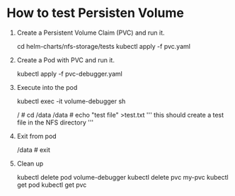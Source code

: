 # How to test Persisten Volume

1. Create a Persistent Volume Claim (PVC) and run it.

    cd helm-charts/nfs-storage/tests
    kubectl apply -f pvc.yaml

2. Create a Pod with PVC and run it.

    kubectl apply -f pvc-debugger.yaml

3. Execute into the pod

    kubectl exec -it volume-debugger sh

    / # cd /data
    /data # echo "test file" >test.txt 
    ''' this should create a test file in the NFS directory '''

4. Exit from pod

    /data # exit

5. Clean up

    kubectl delete pod volume-debugger
    kubectl delete pvc my-pvc
    kubectl get pod 
    kubectl get pvc
